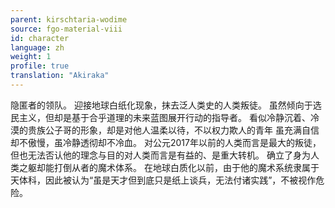 ```yaml
---
parent: kirschtaria-wodime
source: fgo-material-viii
id: character
language: zh
weight: 1
profile: true
translation: "Akiraka"
---
```


隐匿者的领队。
迎接地球白纸化现象，抹去泛人类史的人类叛徒。
虽然倾向于选民主义，但却是基于合乎道理的未来蓝图展开行动的指导者。
看似冷静沉着、冷漠的贵族公子哥的形象，却是对他人温柔以待，不以权力欺人的青年
虽充满自信却不傲慢，虽冷静透彻却不冷血。
对公元2017年以前的人类而言是最大的叛徒，但也无法否认他的理念与目的对人类而言是有益的、是重大转机。
确立了身为人类之躯却能打倒从者的魔术体系。
在地球白质化以前，由于他的魔术系统隶属于天体科，因此被认为“虽是天才但到底只是纸上谈兵，无法付诸实践”，不被视作危险。

